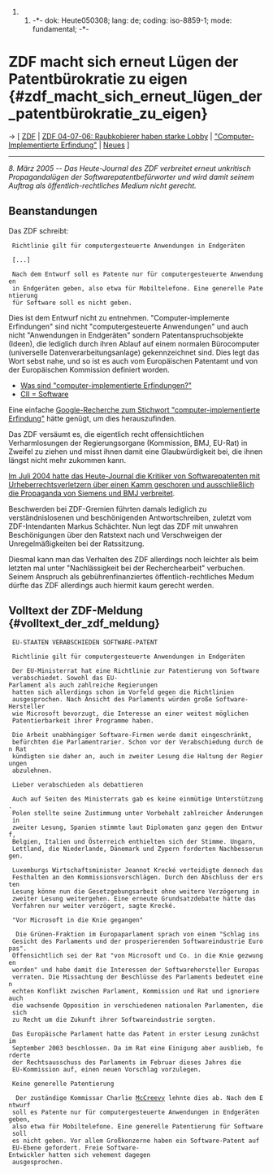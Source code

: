 1.  1.  -\*- dok: Heute050308; lang: de; coding: iso-8859-1; mode:
        fundamental; -\*-

# ZDF macht sich erneut Lügen der Patentbürokratie zu eigen {#zdf_macht_sich_erneut_lügen_der_patentbürokratie_zu_eigen}

-\> \[ [ ZDF](ZdfDe "wikilink") \| [ ZDF 04-07-06: Raubkobierer haben
starke Lobby](Heute040706De "wikilink") \| [ \"Computer-Implementierte
Erfindung\"](EubsaKinvDe "wikilink") \| [
Neues](SwpatcninoDe "wikilink") \]

------------------------------------------------------------------------

*8. März 2005 \-- Das Heute-Journal des ZDF verbreitet erneut unkritisch
Propagandalügen der Softwarepatentbefürworter und wird damit seinem
Auftrag als öffentlich-rechtliches Medium nicht gerecht.*

## Beanstandungen

Das ZDF schreibt:

` Richtlinie gilt für computergesteuerte Anwendungen in Endgeräten`

` [...]`

` Nach dem Entwurf soll es Patente nur für computergesteuerte Anwendungen `\
` in Endgeräten geben, also etwa für Mobiltelefone. Eine generelle Patentierung `\
` für Software soll es nicht geben.`

Dies ist dem Entwurf nicht zu entnehmen. \"Computer-implemente
Erfindungen\" sind nicht \"computergesteuerte Anwendungen\" und auch
nicht \"Anwendungen in Endgeräten\" sondern Patentanspruchsobjekte
(Ideen), die lediglich durch ihren Ablauf auf einem normalen
Bürocomputer (universelle Datenverarbeitungsanlage) gekennzeichnet sind.
Dies legt das Wort sebst nahe, und so ist es auch vom Europäischen
Patentamt und von der Europäischen Kommission definiert worden.

-   [Was sind \"computer-implementierte
    Erfindungen?\"](http://swpat.ffii.org/papiere/eubsa-swpat0202/kinv/index.de.html "wikilink")
-   [ CII = Software](CIIisSwEn "wikilink")

Eine einfache [Google-Recherche zum Stichwort \"computer-implementierte
Erfindung\"](http://www.google.de/search?hl=de&q=%22computer-implementierte+Erfindung%22&btnG=Google-Suche&meta= "wikilink")
hätte genügt, um dies herauszufinden.

Das ZDF versäumt es, die eigentlich recht offensichtlichen
Verharmlosungen der Regierungsorgane (Kommission, BMJ, EU-Rat) in
Zweifel zu ziehen und misst ihnen damit eine Glaubwürdigkeit bei, die
ihnen längst nicht mehr zukommen kann.

[ Im Juli 2004 hatte das Heute-Journal die Kritiker von Softwarepatenten
mit Urheberrechtsverletzern über einen Kamm geschoren und ausschließlich
die Propaganda von Siemens und BMJ
verbreitet](Heute040706De "wikilink").

Beschwerden bei ZDF-Gremien führten damals lediglich zu
verständnislosenen und beschönigenden Antwortschreiben, zuletzt vom
ZDF-Intendanten Markus Schächter. Nun legt das ZDF mit unwahren
Beschönigungen über den Ratstext nach und Verschweigen der
Unregelmäßigkeiten bei der Ratssitzung.

Diesmal kann man das Verhalten des ZDF allerdings noch leichter als beim
letzten mal unter \"Nachlässigkeit bei der Recherchearbeit\" verbuchen.
Seinem Anspruch als gebührenfinanziertes öffentlich-rechtliches Medum
dürfte das ZDF allerdings auch hiermit kaum gerecht werden.

## Volltext der ZDF-Meldung {#volltext_der_zdf_meldung}

` EU-STAATEN VERABSCHIEDEN SOFTWARE-PATENT`

` Richtlinie gilt für computergesteuerte Anwendungen in Endgeräten`

` Der EU-Ministerrat hat eine Richtlinie zur Patentierung von Software`\
` verabschiedet. Sowohl das EU-Parlament als auch zahlreiche Regierungen`\
` hatten sich allerdings schon im Vorfeld gegen die Richtlinien`\
` ausgesprochen. Nach Ansicht des Parlaments würden große Software-Hersteller`\
` wie Microsoft bevorzugt, die Interesse an einer weitest möglichen`\
` Patentierbarkeit ihrer Programme haben.`

` Die Arbeit unabhängiger Software-Firmen werde damit eingeschränkt,`\
` befürchten die Parlamentrarier. Schon vor der Verabschiedung durch den Rat`\
` kündigten sie daher an, auch in zweiter Lesung die Haltung der Regierungen`\
` abzulehnen.`

` Lieber verabschieden als debattieren`

` Auch auf Seiten des Ministerrats gab es keine einmütige Unterstützung.`\
` Polen stellte seine Zustimmung unter Vorbehalt zahlreicher Änderungen in`\
` zweiter Lesung, Spanien stimmte laut Diplomaten ganz gegen den Entwurf,`\
` Belgien, Italien und Österreich enthielten sich der Stimme. Ungarn,`\
` Lettland, die Niederlande, Dänemark und Zypern forderten Nachbesserungen.`

` Luxemburgs Wirtschaftsminister Jeannot Krecké verteidigte dennoch das`\
` Festhalten an den Kommissionsvorschlägen. Durch den Abschluss der ersten`\
` Lesung könne nun die Gesetzgebungsarbeit ohne weitere Verzögerung in`\
` zweiter Lesung weitergehen. Eine erneute Grundsatzdebatte hätte das`\
` Verfahren nur weiter verzögert, sagte Krecké.`

` "Vor Microsoft in die Knie gegangen"`

`  Die Grünen-Fraktion im Europaparlament sprach von einem "Schlag ins`\
` Gesicht des Parlaments und der prosperierenden Softwareindustrie Europas".`\
` Offensichtlich sei der Rat "von Microsoft und Co. in die Knie gezwungen`\
` worden" und habe damit die Interessen der Softwarehersteller Europas`\
` verraten. Die Missachtung der Beschlüsse des Parlaments bedeutet einen`\
` echten Konflikt zwischen Parlament, Kommission und Rat und ignoriere auch`\
` die wachsende Opposition in verschiedenen nationalen Parlamenten, die sich`\
` zu Recht um die Zukunft ihrer Softwareindustrie sorgten.`

` Das Europäische Parlament hatte das Patent in erster Lesung zunächst im`\
` September 2003 beschlossen. Da im Rat eine Einigung aber ausblieb, forderte`\
` der Rechtsausschuss des Parlaments im Februar dieses Jahres die`\
` EU-Kommission auf, einen neuen Vorschlag vorzulegen.`

` Keine generelle Patentierung`

`  Der zuständige Kommissar Charlie `[`McCreevy`](McCreevy "wikilink")` lehnte dies ab. Nach dem Entwurf`\
` soll es Patente nur für computergesteuerte Anwendungen in Endgeräten geben,`\
` also etwa für Mobiltelefone. Eine generelle Patentierung für Software soll`\
` es nicht geben. Vor allem Großkonzerne haben ein Software-Patent auf`\
` EU-Ebene gefordert. Freie Software-Entwickler hatten sich vehement dagegen`\
` ausgesprochen.`
